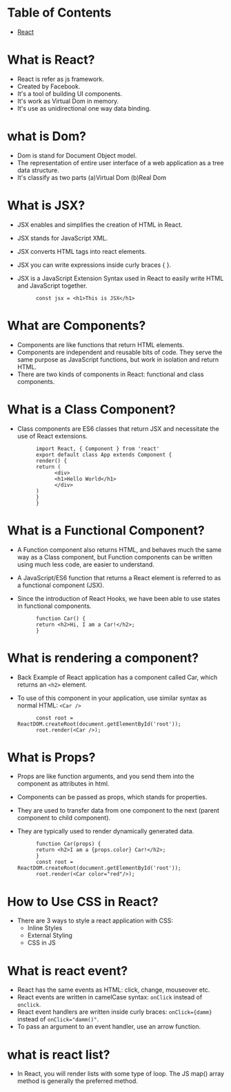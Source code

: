 # Table of Contents

- [React](#What-is-React?)

# What is React?
- React is refer as js framework.
- Created by Facebook.
- It's a tool of building UI components.
- It's work as Virtual Dom in memory.
- It's use as unidirectional one way data binding.

# what is Dom?
- Dom is stand for Document Object model.
- The representation of entire user interface of a web application as a tree data structure.
- It's classify as two parts (a)Virtual Dom  (b)Real Dom

# What is JSX?
- JSX enables and simplifies the creation of HTML in React.
- JSX stands for JavaScript XML.
- JSX converts HTML tags into react elements.
- JSX you can write expressions inside curly braces { }.
- JSX is a JavaScript Extension Syntax used in React to easily write HTML and JavaScript together.

            const jsx = <h1>This is JSX</h1>

# What are Components?
- Components are like functions that return HTML elements.
- Components are independent and reusable bits of code. 
  They serve the same purpose as JavaScript functions, but work in isolation and return HTML.
- There are two kinds of components in React: functional and class components.

# What is a Class Component?
- Class components are ES6 classes that return JSX and necessitate the use of React extensions.

            import React, { Component } from 'react'
            export default class App extends Component {
            render() {
            return (
                  <div>
                  <h1>Hello World</h1>
                  </div>
            )
            }
            }

# What is a Functional Component?
- A Function component also returns HTML, and behaves much the same way as a Class component,
  but Function components can be written using much less code, are easier to understand.
- A JavaScript/ES6 function that returns a React element is referred to as a functional component (JSX).
- Since the introduction of React Hooks, we have been able to use states in functional components.

            function Car() {
            return <h2>Hi, I am a Car!</h2>;
            }

# What is rendering a component?
- Back Example of React application has a component called Car, which returns an `<h2>` element.
- To use of this component in your application, use similar syntax as normal HTML: `<Car />`

            const root = ReactDOM.createRoot(document.getElementById('root'));
            root.render(<Car />);

# What is Props?
- Props are like function arguments, and you send them into the component as attributes in html.
- Components can be passed as props, which stands for properties.
- They are used to transfer data from one component to the next (parent component to child component).
- They are typically used to render dynamically generated data.

            function Car(props) {
            return <h2>I am a {props.color} Car!</h2>;
            }
            const root = ReactDOM.createRoot(document.getElementById('root'));
            root.render(<Car color="red"/>);

# How to Use CSS in React?
- There are 3 ways to style a react application with CSS:
   - Inline Styles
   - External Styling
   - CSS in JS

# What is react event?
- React has the same events as HTML: click, change, mouseover etc.
- React events are written in camelCase syntax: `onClick` instead of `onclick`.
- React event handlers are written inside curly braces: `onClick={damm}`  instead of `onClick="damm()"`.
- To pass an argument to an event handler, use an arrow function.

# what is react list?
- In React, you will render lists with some type of loop. The JS map() array method is generally the preferred method.